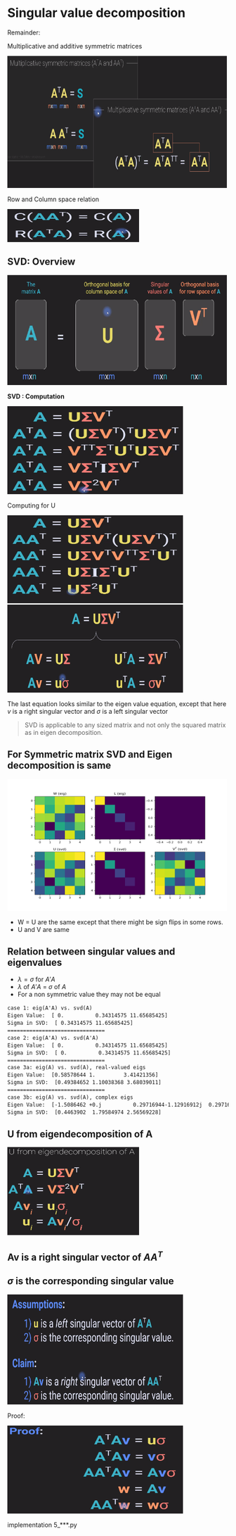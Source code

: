 # Singular value decomposition

Remainder:

Multiplicative and additive symmetric matrices

<img src='images/1.png' width=500 height=300>

Row and Column space relation

<img src='images/2.png' width=300 height=75>

## SVD: Overview

<img src='images/3.png' width=500 height=250>

**SVD : Computation**

<img src='images/4.png' width=400 height=200>

Computing for U

<img src='images/5.png' width=400 height=200>

<img src='images/6.png' width=400 height=200>

The last equation looks similar to the eigen value equation, except that here $v$ is a right singular vector and $\sigma$ is a left singular vector 

> SVD is applicable to any sized matrix and not only the squared matrix as in eigen decomposition.

## For Symmetric matrix SVD and Eigen decomposition is same 


<img src='images/7.png' width=500 height=300>

- W = U are the same except that there might be sign flips in some rows.
- U and V are same 

## Relation between singular values and eigenvalues

- $\lambda=\sigma$  for $A'A$
- $\lambda$ of $A'A$ = $\sigma$ of $A$
- For a non symmetric value they may not be equal

```html
case 1: eig(A'A) vs. svd(A)
Eigen Value:  [ 0.          0.34314575 11.65685425]
Sigma in SVD:  [ 0.34314575 11.65685425]
===============================
case 2: eig(A'A) vs. svd(A'A)
Eigen Value:  [ 0.          0.34314575 11.65685425]
Sigma in SVD:  [ 0.          0.34314575 11.65685425]
===============================
case 3a: eig(A) vs. svd(A), real-valued eigs
Eigen Value:  [0.58578644 1.         3.41421356]
Sigma in SVD:  [0.49384652 1.10038368 3.68039011]
===============================
case 3b: eig(A) vs. svd(A), complex eigs
Eigen Value:  [-1.5086462 +0.j          0.29716944-1.12916912j  0.29716944+1.12916912j]
Sigma in SVD:  [0.4463902  1.79584974 2.56569228]
```

## U from eigendecomposition of A

<img src='images/8.png' width=300 height=200>


##  Av is a right singular vector of $AA^T$
## $\sigma$ is the corresponding singular value 

<img src='images/9.png' width=400 height=250>

Proof: 

<img src='images/10.png' width=400 height=200>

implementation 5_***.py